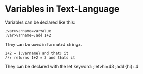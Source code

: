 # Variables in Text-Language

Variables can be declared like this:

    ;var>varname=varvalue
    ;var>varname=;add 1+2

They can be used in formated strings:

    1+2 = {;varname} and thats it
    //; returns 1+2 = 3 and thats it
They can be declared with the let keyword:
    ;let>hi=43
    ;add {hi}+4
